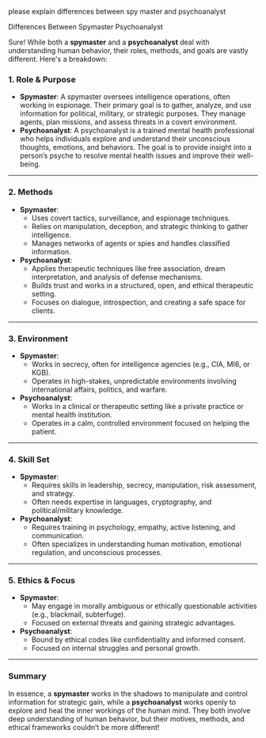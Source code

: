 please explain differences between spy master and psychoanalyst

Differences Between Spymaster Psychoanalyst

Sure! While both a **spymaster** and a **psychoanalyst** deal with understanding human behavior, their roles, methods, and goals are vastly different. Here's a breakdown:

### 1. **Role & Purpose**
   - **Spymaster**: A spymaster oversees intelligence operations, often working in espionage. Their primary goal is to gather, analyze, and use information for political, military, or strategic purposes. They manage agents, plan missions, and assess threats in a covert environment.
   - **Psychoanalyst**: A psychoanalyst is a trained mental health professional who helps individuals explore and understand their unconscious thoughts, emotions, and behaviors. The goal is to provide insight into a person’s psyche to resolve mental health issues and improve their well-being.

---

### 2. **Methods**
   - **Spymaster**:
     - Uses covert tactics, surveillance, and espionage techniques.
     - Relies on manipulation, deception, and strategic thinking to gather intelligence.
     - Manages networks of agents or spies and handles classified information.
   - **Psychoanalyst**:
     - Applies therapeutic techniques like free association, dream interpretation, and analysis of defense mechanisms.
     - Builds trust and works in a structured, open, and ethical therapeutic setting.
     - Focuses on dialogue, introspection, and creating a safe space for clients.

---

### 3. **Environment**
   - **Spymaster**:
     - Works in secrecy, often for intelligence agencies (e.g., CIA, MI6, or KGB).
     - Operates in high-stakes, unpredictable environments involving international affairs, politics, and warfare.
   - **Psychoanalyst**:
     - Works in a clinical or therapeutic setting like a private practice or mental health institution.
     - Operates in a calm, controlled environment focused on helping the patient.

---

### 4. **Skill Set**
   - **Spymaster**:
     - Requires skills in leadership, secrecy, manipulation, risk assessment, and strategy.
     - Often needs expertise in languages, cryptography, and political/military knowledge.
   - **Psychoanalyst**:
     - Requires training in psychology, empathy, active listening, and communication.
     - Often specializes in understanding human motivation, emotional regulation, and unconscious processes.

---

### 5. **Ethics & Focus**
   - **Spymaster**:
     - May engage in morally ambiguous or ethically questionable activities (e.g., blackmail, subterfuge).
     - Focused on external threats and gaining strategic advantages.
   - **Psychoanalyst**:
     - Bound by ethical codes like confidentiality and informed consent.
     - Focused on internal struggles and personal growth.

---

### Summary
In essence, a **spymaster** works in the shadows to manipulate and control information for strategic gain, while a **psychoanalyst** works openly to explore and heal the inner workings of the human mind. They both involve deep understanding of human behavior, but their motives, methods, and ethical frameworks couldn’t be more different!
